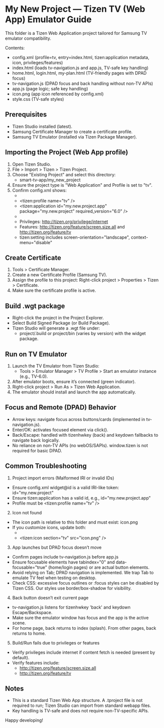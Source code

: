 # My New Project — Tizen TV (Web App) Emulator Guide

This folder is a Tizen Web Application project tailored for Samsung TV emulator compatibility.

Contents:
- config.xml (profile=tv, entry=index.html, tizen:application metadata, icon, privileges/features)
- index.html (loads tv-navigation.js and app.js, TV-safe key handling)
- home.html, login.html, my-plan.html (TV-friendly pages with DPAD focus)
- tv-navigation.js (DPAD focus and back handling without non-TV APIs)
- app.js (page logic; safe key handling)
- icon.png (app icon referenced by config.xml)
- style.css (TV-safe styles)

## Prerequisites
- Tizen Studio installed (latest).
- Samsung Certificate Manager to create a certificate profile.
- Samsung TV Emulator (installed via Tizen Package Manager).

## Importing the Project (Web App profile)
1. Open Tizen Studio.
2. File > Import > Tizen > Tizen Project.
3. Choose "Existing Project" and select this directory:
   - smart-tv-app/my_new_project
4. Ensure the project type is "Web Application" and Profile is set to "tv".
5. Confirm config.xml shows:
   - <content src="index.html" />
   - <tizen:profile name="tv" />
   - <tizen:application id="my.new.project.app" package="my.new.project" required_version="6.0" />
   - <icon src="icon.png" />
   - Privileges: http://tizen.org/privilege/internet
   - Features: http://tizen.org/feature/screen.size.all and http://tizen.org/feature/tv
   - tizen:setting includes screen-orientation="landscape", context-menu="disable"

## Create Certificate
1. Tools > Certificate Manager.
2. Create a new Certificate Profile (Samsung TV).
3. Assign the profile to this project: Right-click project > Properties > Tizen > Certificate.
4. Make sure the certificate profile is active.

## Build .wgt package
- Right-click the project in the Project Explorer.
- Select Build Signed Package (or Build Package).
- Tizen Studio will generate a .wgt file under:
  - project/.build or project/bin (varies by version) with the widget package.

## Run on TV Emulator
1. Launch the TV Emulator from Tizen Studio:
   - Tools > Emulator Manager > TV Profile > Start an emulator instance (e.g., TV-6.0).
2. After emulator boots, ensure it’s connected (green indicator).
3. Right-click project > Run As > Tizen Web Application.
4. The emulator should install and launch the app automatically.

## Focus and Remote (DPAD) Behavior
- Arrow keys: navigate focus across buttons/cards (implemented in tv-navigation.js).
- Enter/OK: activates focused element via click().
- Back/Escape: handled with tizenhwkey (back) and keydown fallbacks to navigate back logically.
- No reliance on non-TV APIs (no webOS/SAPIs). window.tizen is not required for basic DPAD.

## Common Troubleshooting

1) Project import errors (Malformed IRI or invalid IDs)
- Ensure config.xml widget@id is a valid IRI-like token: id="my.new.project"
- Ensure tizen:application has a valid id, e.g., id="my.new.project.app"
- Profile must be <tizen:profile name="tv" />

2) Icon not found
- The icon path is relative to this folder and must exist: icon.png
- If you customize icons, update both:
  - <icon src="icon.png" />
  - <tizen:icon section="tv" src="icon.png" />

3) App launches but DPAD focus doesn’t move
- Confirm pages include tv-navigation.js before app.js
- Ensure focusable elements have tabindex="0" and data-focusable="true" (home/login pages) or are actual button elements.
- Avoid relying on Tab; DPAD navigation is implemented. We trap Tab to emulate TV feel when testing on desktop.
- Check CSS: excessive focus outlines or :focus styles can be disabled by Tizen CSS. Our styles use border/box-shadow for visibility.

4) Back button doesn’t exit current page
- tv-navigation.js listens for tizenhwkey 'back' and keydown Escape/Backspace.
- Make sure the emulator window has focus and the app is the active scene.
- For home page, back returns to index (splash). From other pages, back returns to home.

5) Build/Run fails due to privileges or features
- Verify privileges include internet if content fetch is needed (present by default).
- Verify features include:
  - http://tizen.org/feature/screen.size.all
  - http://tizen.org/feature/tv

## Notes
- This is a standard Tizen Web App structure. A .tproject file is not required to run; Tizen Studio can import from standard webapp files.
- Key handling is TV-safe and does not require non-TV-specific APIs.

Happy developing!
